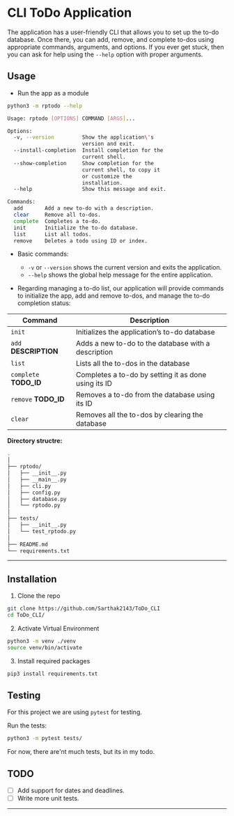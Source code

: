 # CLI ToDo Application

The application has a user-friendly CLI that allows you to set up the to-do database. Once there, you can add, remove, and complete to-dos using appropriate commands, arguments, and options. If you ever get stuck, then you can ask for help using the `--help` option with proper arguments.

## Usage

- Run the app as a module

```bash
python3 -m rptodo --help
```

```bash
Usage: rptodo [OPTIONS] COMMAND [ARGS]...

Options:
  -v, --version         Show the application\'s
                        version and exit.
  --install-completion  Install completion for the
                        current shell.
  --show-completion     Show completion for the
                        current shell, to copy it
                        or customize the
                        installation.
  --help                Show this message and exit.

Commands:
  add       Add a new to-do with a description.
  clear     Remove all to-dos.
  complete  Completes a to-do.
  init      Initialize the to-do database.
  list      List all todos.
  remove    Deletes a todo using ID or index.
```

- Basic commands:
    - `-v` or `--version` shows the current version and exits the application.
    - `--help` shows the global help message for the entire application.

- Regarding managing a to-do list, our application will provide commands to initialize the app, add and remove to-dos, and manage the to-do completion status:

| Command | Description |
| --- | --- |
| `init` | Initializes the application’s to-do database |
| `add` **DESCRIPTION** | Adds a new to-do to the database with a description |
| `list` | Lists all the to-dos in the database |
| `complete` **TODO_ID** | Completes a to-do by setting it as done using its ID |
| `remove` **TODO_ID** | Removes a to-do from the database using its ID |
| `clear` | Removes all the to-dos by clearing the database |

**Directory structre:**

```bash
.
│
├── rptodo/
│   ├── __init__.py
│   ├── __main__.py
│   ├── cli.py
│   ├── config.py
│   ├── database.py
│   └── rptodo.py
│
├── tests/
│   ├── __init__.py
│   └── test_rptodo.py
│
├── README.md
└── requirements.txt
```
---

## Installation

1. Clone the repo

```bash
git clone https://github.com/Sarthak2143/ToDo_CLI
cd ToDo_CLI/
```

2. Activate Virtual Environment

```bash
python3 -m venv ./venv
source venv/bin/activate
```

3. Install required packages

```bash
pip3 install requirements.txt
```

## Testing

For this project we are using `pytest` for testing.

Run the tests:
```bash
python3 -m pytest tests/
```


For now, there are'nt much tests, but its in my todo.


## TODO

- [ ] Add support for dates and deadlines.
- [ ] Write more unit tests.

---

